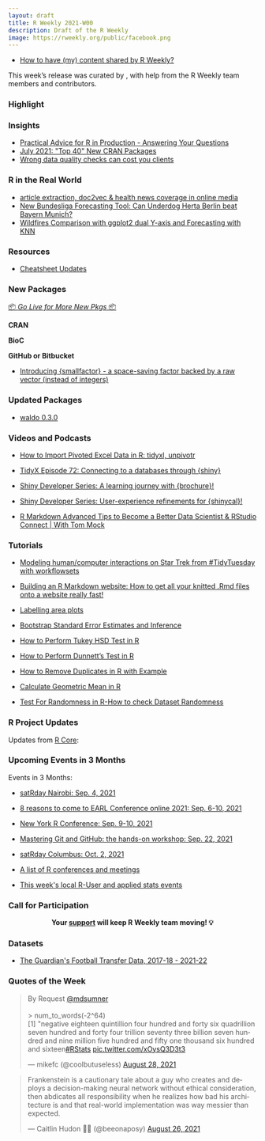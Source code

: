 ```yaml
---
layout: draft
title: R Weekly 2021-W00
description: Draft of the R Weekly
image: https://rweekly.org/public/facebook.png
---
```



+ [How to have (my) content shared by R Weekly?](https://github.com/rweekly/rweekly.org#how-to-have-my-content-shared-by-r-weekly)

This week’s release was curated by [](), with help from the R Weekly team members and contributors.



###  Highlight



### Insights

+ [Practical Advice for R in Production -  Answering Your Questions](https://blog.rstudio.com/2021/08/27/practical-advice-for-r-in-production-answering-your-questions/)
+ [July 2021: "Top 40" New CRAN Packages](https://rviews.rstudio.com/2021/08/26/july-2021-top-40-new-cran-packages/)
+ [Wrong data quality checks can cost you clients](https://r-critique.com/wrong-quality-checks-can-cost-you-clients)

### R in the Real World

+ [article extraction, doc2vec & health news coverage in online media](https://jtimm.net/2021/08/26/a-simple-article-extractor/)
+ [New Bundesliga Forecasting Tool: Can Underdog Herta Berlin beat Bayern Munich?](https://blog.ephorie.de/new-bundesliga-forecasting-tool-can-underdog-herta-berlin-beat-bayern-munich?utm_source=rss&utm_medium=rss&utm_campaign=new-bundesliga-forecasting-tool-can-underdog-herta-berlin-beat-bayern-munich)
+ [Wildfires Comparison with ggplot2 dual Y-axis and Forecasting with KNN](https://datageeek.com/2021/08/23/wildfires-comparison-with-ggplot2-dual-y-axis-and-forecasting-with-knn/)

###  Resources

+ [Cheatsheet Updates](https://blog.rstudio.com/2021/08/23/cheat-sheet-updates/)

###  New Packages

<p class="added-hostname"><a href="https://rweekly.org/live" target="_blank" class="externalLink">📦 <i>Go Live for More New Pkgs</i> 📦</a></p>

**CRAN**



**BioC**



**GitHub or Bitbucket**

+ [Introducing {smallfactor} - a space-saving factor backed by a raw vector (instead of integers)](https://coolbutuseless.github.io/2021/08/27/introducing-smallfactor-a-space-saving-factor-backed-by-a-raw-vector-instead-of-integers/)


### Updated Packages

+ [waldo 0.3.0](https://www.tidyverse.org/blog/2021/08/waldo-0-3-0/)


###  Videos and Podcasts

+ [How to Import Pivoted Excel Data in R: tidyxl, unpivotr](https://youtu.be/ShWxAqnY2YE)

+ [TidyX Episode 72: Connecting to a databases through {shiny}](https://bit.ly/TidyX_Ep72)

+ [Shiny Developer Series: A learning journey with {brochure}!](https://youtu.be/58Ac9M57_a8)

+ [Shiny Developer Series: User-experience refinements for {shinycal}!](https://www.youtube.com/watch?v=5r5bOYG7FMU&list=PLAaZGj4gj3pE4cSxWtE8F-TDE4MdCztxq&index=13)

+ [R Markdown Advanced Tips to Become a Better Data Scientist & RStudio Connect | With Tom Mock](https://youtu.be/WkF7nqEYF1E)


###  Tutorials

+ [Modeling human/computer interactions on Star Trek from #TidyTuesday with workflowsets](https://juliasilge.com/blog/star-trek/)

+ [Building an R Markdown website: How to get all your knitted .Rmd files onto a website really fast!](https://lisalendway.netlify.app/posts/2021-08-18-quicksite/)

+ [Labelling area plots](https://bjnnowak.netlify.app/2021/08/10/r-labelling-area-plots/)

+ [Bootstrap Standard Error Estimates and Inference](https://eranraviv.com/bootstrap-standard-error-estimates-good-news/)

+ [How to Perform Tukey HSD Test in R](https://finnstats.com/index.php/2021/08/28/how-to-perform-tukey-hsd-test-in-r/)
+ [How to Perform Dunnett’s Test in R](https://finnstats.com/index.php/2021/08/27/how-to-perform-dunnetts-test-in-r/)

+ [How to Remove Duplicates in R with Example](https://finnstats.com/index.php/2021/08/25/how-to-remove-duplicates-in-r-with-example/)

+ [Calculate Geometric Mean in R](https://finnstats.com/index.php/2021/08/24/calculate-geometric-mean-in-r/)

+ [Test For Randomness in R-How to check Dataset Randomness](https://finnstats.com/index.php/2021/08/22/test-for-randomness-in-r/)
<!--<div class="post-more-begin></div><div class="post-more-end"></div>-->

###  R Project Updates

Updates from [R Core](http://developer.r-project.org/blosxom.cgi/R-devel/NEWS):


###  Upcoming Events in 3 Months

Events in 3 Months:

+ [satRday Nairobi: Sep. 4, 2021](https://nairobi2021.satrdays.org/)

+ [8 reasons to come to EARL Conference online 2021: Sep. 6-10, 2021](https://www.mango-solutions.com/8-reasons-to-come-to-earl-conference-online-2021/)

+ [New York R Conference: Sep. 9-10, 2021](https://rstats.ai/tickets/)

+ [Mastering Git and GitHub: the hands-on workshop: Sep. 22, 2021](https://mirai-solutions.ch/news/2021/08/25/announce-gitgithub-workshop/)

+ [satRday Columbus: Oct. 2, 2021](https://columbus2021.satrdays.org/)

+ [A list of R conferences and meetings](https://jumpingrivers.github.io/meetingsR/events.html)

+ [This week's local R-User and applied stats events](https://community.rstudio.com/c/irl)


###  Call for Participation


<p class="hide-support added-hostname support-rweekly" style="text-align: center;font-weight: bold;">Your <a class="non-visited externalLink" href="https://www.patreon.com/rweekly" onclick="pas(this)">support</a> will keep R Weekly team moving! 💡</p>

### Datasets

+ [The Guardian's Football Transfer Data, 2017-18 - 2021-22](https://gist.github.com/Worville/c4149ece45a75928a404d316151ba0fe)

###  Quotes of the Week

<blockquote class="twitter-tweet"><p lang="en" dir="ltr">By Request <a href="https://twitter.com/mdsumner?ref_src=twsrc%5Etfw">@mdsumner</a> <br><br>&gt; num_to_words(-2^64)<br>[1] &quot;negative eighteen quintillion four hundred and forty six quadrillion seven hundred and forty four trillion seventy three billion seven hundred and nine million five hundred and fifty one thousand six hundred and sixteen<a href="https://twitter.com/hashtag/RStats?src=hash&amp;ref_src=twsrc%5Etfw">#RStats</a> <a href="https://t.co/xOysQ3D3t3">pic.twitter.com/xOysQ3D3t3</a></p>&mdash; mikefc (@coolbutuseless) <a href="https://twitter.com/coolbutuseless/status/1431543879208144898?ref_src=twsrc%5Etfw">August 28, 2021</a></blockquote> <script async src="https://platform.twitter.com/widgets.js" charset="utf-8"></script> 

<blockquote class="twitter-tweet"><p lang="en" dir="ltr">Frankenstein is a cautionary tale about a guy who creates and deploys a decision-making neural network without ethical consideration, then abdicates all responsibility when he realizes how bad his architecture is and that real-world implementation was way messier than expected.</p>&mdash; Caitlin Hudon 👩‍💻 (@beeonaposy) <a href="https://twitter.com/beeonaposy/status/1430689458551148548?ref_src=twsrc%5Etfw">August 26, 2021</a></blockquote> <script async src="https://platform.twitter.com/widgets.js" charset="utf-8"></script> 

